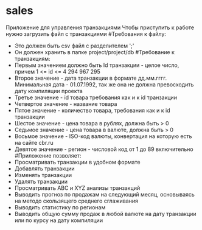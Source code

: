 # sales
Приложение для управления транзакциями
Чтобы приступить к работе нужно загрузить файл с транзакциями
#Требования к файлу:
  - Это должен быть csv файл с разделителем ';'
  - Он должен хранить в папке project/project/db
#Требование к транзакциям:
  - Первым значением должно быть Id транзакции - целое число, причем 1 <= id <= 4 294 967 295
  - Второе значение - дата транзакции в формате дд.мм.гггг. Минимальная дата - 01.07.1992, так же она не должна превосходить дату компиляции проекта
  - Третье значение - id товара требования как и к id транзакции
  - Четвертое значение - название товара
  - Пятое значение - количество товара, требования как и к id транзакции
  - Шестое значение - цена товара в рублях, должна быть > 0
  - Седьмое значение - цена товара в валюте, должна быть > 0
  - Восьмое значение - ISO-код валюты, конвертация на которую есть на сайте cbr.ru
  - Девятое значение - регион - числовой код от 1 до 89 включительно
#Приложение позволяет:
  - Просматривать транзакции в удобном формате
  - Добавлять транзакции
  - Изменять транзакции
  - Удалять транзакции
  - Просматривать ABC и XYZ анализы транзакций
  - Выводить прогноз по продажам на следующий месяц, основываясь на методо скользящего среднего сглаживания
  - Выводить статистику по регионам
  - Выводить общую сумму продаж в любой валюте на дату транзакции или по курсу на дату компиляции

